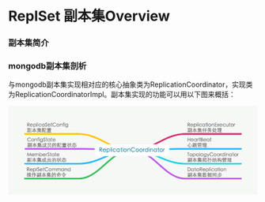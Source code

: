 ReplSet 副本集Overview
===========================
### 副本集简介

### mongodb副本集剖析
与mongodb副本集实现相对应的核心抽象类为ReplicationCoordinator，实现类为ReplicationCoordinatorImpl。副本集实现的功能可以用以下图来概括：

![副本集功能实现图](https://github.com/JevonQ/deepdiveintomongodb/blob/master/pics/10replset/ReplicationCoordinator_Overview.png)

